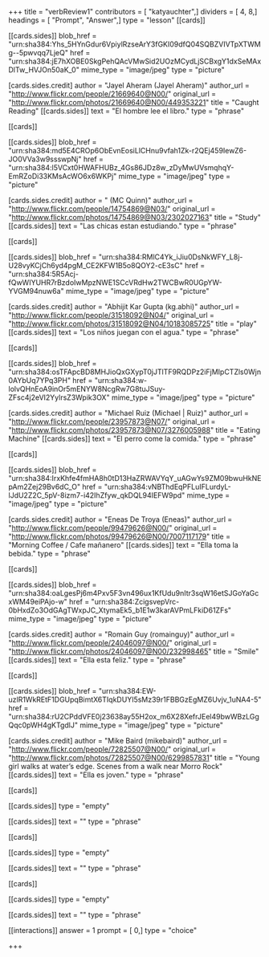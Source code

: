 +++
title = "verbReview1"
contributors = [ "katyauchter",]
dividers = [ 4, 8,]
headings = [ "Prompt", "Answer",]
type = "lesson"
[[cards]]

[[cards.sides]]
blob_href = "urn:sha384:Yhs_5HYnGdur6VpiylRzseArY3fGKI09dfQ04SQBZVIVTpXTWMg--5pwvqq7LjeQ"
href = "urn:sha384:jE7hXOBE0SkgPehQAcVMwSid2UOzMCydLjSCBxgY1dxSeMAxDlTw_HVJOn50aK_0"
mime_type = "image/jpeg"
type = "picture"

[cards.sides.credit]
author = "Jayel Aheram (Jayel Aheram)"
author_url = "http://www.flickr.com/people/21669640@N00/"
original_url = "http://www.flickr.com/photos/21669640@N00/449353221"
title = "Caught Reading"
[[cards.sides]]
text = "El hombre lee el libro."
type = "phrase"

[[cards]]

[[cards.sides]]
blob_href = "urn:sha384:md5E4CROp6ObEvnEosiLlCHnu9vfah1Zk-r2QEj459IewZ6-JO0VVa3w9ssswpNj"
href = "urn:sha384:l5VCxt0HWAFHUBz_4Gs86JDz8w_zDyMwUVsmqhqY-EmRZoDi33KMsAcWO6x6WKPj"
mime_type = "image/jpeg"
type = "picture"

[cards.sides.credit]
author = " (MC Quinn)"
author_url = "http://www.flickr.com/people/14754869@N03/"
original_url = "http://www.flickr.com/photos/14754869@N03/2302027163"
title = "Study"
[[cards.sides]]
text = "Las chicas estan estudiando."
type = "phrase"

[[cards]]

[[cards.sides]]
blob_href = "urn:sha384:RMlC4Yk_iJiu0DsNkWFY_L8j-U28vyKCjCh6yd4pgM_CE2KFW1B5o8QOY2-cE3sC"
href = "urn:sha384:5R5Acj-fQwWIYUHR7rBzdoIwMpzNWE1SCcVRdHw2TWCBwR0UGpYW-YVGM94nuw6a"
mime_type = "image/jpeg"
type = "picture"

[cards.sides.credit]
author = "Abhijit Kar Gupta (kg.abhi)"
author_url = "http://www.flickr.com/people/31518092@N04/"
original_url = "http://www.flickr.com/photos/31518092@N04/10183085725"
title = "play"
[[cards.sides]]
text = "Los niños juegan con el agua."
type = "phrase"

[[cards]]

[[cards.sides]]
blob_href = "urn:sha384:osTFApcBD8MHJioQxGXypT0jJTlTF9RQDPz2iFjMIpCTZls0Wjn0AYbUq7YPq3PH"
href = "urn:sha384:w-lolvQHnEoA9inOr5mENYW8NcgRw7G8tuJSuy-ZFsc4j2eVI2YylrsZ3Wpik3OX"
mime_type = "image/jpeg"
type = "picture"

[cards.sides.credit]
author = "Michael Ruiz (Michael | Ruiz)"
author_url = "http://www.flickr.com/people/23957873@N07/"
original_url = "http://www.flickr.com/photos/23957873@N07/3276005988"
title = "Eating Machine"
[[cards.sides]]
text = "El perro come la comida."
type = "phrase"

[[cards]]

[[cards.sides]]
blob_href = "urn:sha384:IrxKhfe4fmHA8h0tD13HaZRWAVYqY_uAGwYs9ZM09bwuHkNEpAm2Zej29Bv6dC_O"
href = "urn:sha384:vNBThdEqPFLuIFLurdyL-lJdU2Z2C_5pV-8izm7-i42IhZfyw_qkDQL94IEFW9pd"
mime_type = "image/jpeg"
type = "picture"

[cards.sides.credit]
author = "Eneas De Troya (Eneas)"
author_url = "http://www.flickr.com/people/99479626@N00/"
original_url = "http://www.flickr.com/photos/99479626@N00/7007117179"
title = "Morning Coffee / Cafe mañanero"
[[cards.sides]]
text = "Ella toma la bebida."
type = "phrase"

[[cards]]

[[cards.sides]]
blob_href = "urn:sha384:oaLgesPj6m4Pxv5F3vn496ux1KfUdu9nItr3sqW16etSJGoYaGcxWM49eiPAjo-w"
href = "urn:sha384:ZcigsvepVrc-0bHxdZo3OdGAgTWxpJC_XtymaEk5_b1E1w3karAVPmLFkiD61ZFs"
mime_type = "image/jpeg"
type = "picture"

[cards.sides.credit]
author = "Romain Guy (romainguy)"
author_url = "http://www.flickr.com/people/24046097@N00/"
original_url = "http://www.flickr.com/photos/24046097@N00/232998465"
title = "Smile"
[[cards.sides]]
text = "Ella esta feliz."
type = "phrase"

[[cards]]

[[cards.sides]]
blob_href = "urn:sha384:EW-uzlR1WkREtF1DGUpqBimtX6TIqkDUYI5sMz39r1FBBGzEgMZ6Uvjv_1uNA4-5"
href = "urn:sha384:rU2CPddVFE0j23638ay55H2ox_m6X28XefrJEel49bwWBzLGgQqc0pWH4gKTgdlJ"
mime_type = "image/jpeg"
type = "picture"

[cards.sides.credit]
author = "Mike Baird (mikebaird)"
author_url = "http://www.flickr.com/people/72825507@N00/"
original_url = "http://www.flickr.com/photos/72825507@N00/6299857831"
title = "Young girl walks at water’s edge. Scenes from a walk near Morro Rock"
[[cards.sides]]
text = "Ella es joven."
type = "phrase"

[[cards]]

[[cards.sides]]
type = "empty"

[[cards.sides]]
text = ""
type = "phrase"

[[cards]]

[[cards.sides]]
type = "empty"

[[cards.sides]]
text = ""
type = "phrase"

[[cards]]

[[cards.sides]]
type = "empty"

[[cards.sides]]
text = ""
type = "phrase"

[[interactions]]
answer = 1
prompt = [ 0,]
type = "choice"

+++
